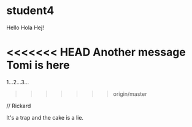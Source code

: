 # student4

Hello Hola Hej!

<<<<<<< HEAD
Another message
Tomi is here
=======
1...2...3...
>>>>>>> origin/master

// Rickard

It's a trap and the cake is a lie.